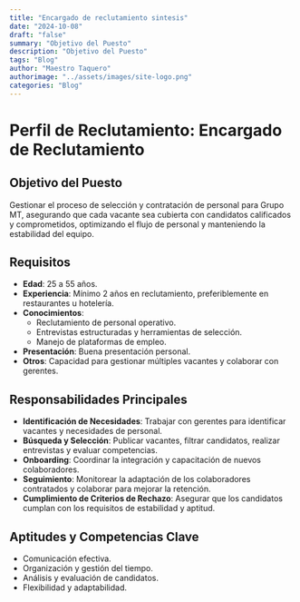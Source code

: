```yaml
---
title: "Encargado de reclutamiento sintesis"
date: "2024-10-08"
draft: "false"
summary: "Objetivo del Puesto"
description: "Objetivo del Puesto"
tags: "Blog"
author: "Maestro Taquero"
authorimage: "../assets/images/site-logo.png"
categories: "Blog"
---
```

# Perfil de Reclutamiento: Encargado de Reclutamiento

## Objetivo del Puesto
Gestionar el proceso de selección y contratación de personal para Grupo MT, asegurando que cada vacante sea cubierta con candidatos calificados y comprometidos, optimizando el flujo de personal y manteniendo la estabilidad del equipo.

## Requisitos

- **Edad**: 25 a 55 años.
- **Experiencia**: Mínimo 2 años en reclutamiento, preferiblemente en restaurantes u hotelería.
- **Conocimientos**: 
  - Reclutamiento de personal operativo.
  - Entrevistas estructuradas y herramientas de selección.
  - Manejo de plataformas de empleo.
- **Presentación**: Buena presentación personal.
- **Otros**: Capacidad para gestionar múltiples vacantes y colaborar con gerentes.

## Responsabilidades Principales

- **Identificación de Necesidades**: Trabajar con gerentes para identificar vacantes y necesidades de personal.
- **Búsqueda y Selección**: Publicar vacantes, filtrar candidatos, realizar entrevistas y evaluar competencias.
- **Onboarding**: Coordinar la integración y capacitación de nuevos colaboradores.
- **Seguimiento**: Monitorear la adaptación de los colaboradores contratados y colaborar para mejorar la retención.
- **Cumplimiento de Criterios de Rechazo**: Asegurar que los candidatos cumplan con los requisitos de estabilidad y aptitud.

## Aptitudes y Competencias Clave

- Comunicación efectiva.
- Organización y gestión del tiempo.
- Análisis y evaluación de candidatos.
- Flexibilidad y adaptabilidad.
